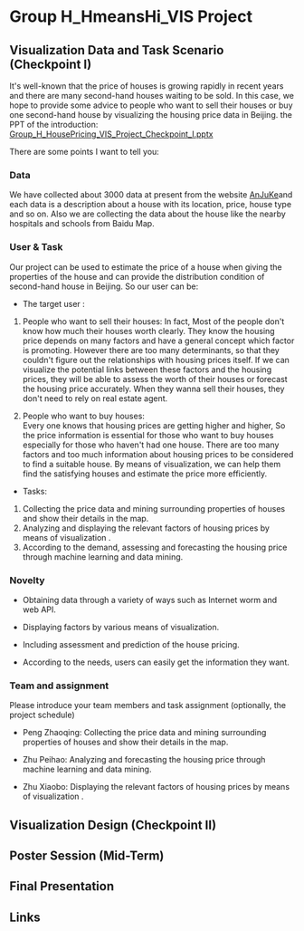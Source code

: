 # Group H_HmeansHi_VIS Project

## Visualization Data and Task Scenario (Checkpoint I)

It's well-known that the price of houses is growing rapidly in recent years and there are many second-hand houses waiting to be sold. 
In this case, we hope to provide some advice to people who want to sell their houses or buy one second-hand house by visualizing the 
housing price data in Beijing. the PPT of the introduction: [Group_H_HousePricing_VIS_Project_Checkpoint_I.pptx](http://ddl.escience.cn/f/BbLR)

There are some points I want to tell you: 

### Data

We have collected about 3000 data at present from the website [AnJuKe](http://beijing.anjuke.com/sale/?from=navigation)and each data is
a description about a house with its location, price, house type and so on. Also we are collecting the data about the house like the
nearby hospitals and schools from Baidu Map.  

### User & Task

Our project can be used to estimate the price of a house when giving the properties of the house and can provide the distribution 
condition of second-hand house in Beijing. So our user can be: 

* The target user : 

1. People who want to sell their houses: 
In fact, Most of the people don't know how much their houses worth clearly. They know the housing price depends on many factors and
have a general concept which factor is promoting. However there are too many determinants, so that they couldn't figure out the 
relationships with housing prices itself. If we can visualize the potential links between these factors and the housing prices, they 
will be able to assess the worth of their houses or forecast the housing price accurately. When they wanna sell their houses, they 
don't need to rely on real estate agent. 
 
2. People who want to buy houses:  
Every one knows that housing prices are getting higher and higher, So the price information is essential for those who want to buy 
houses especially for those who haven't had one house. There are too many factors and too much information about housing prices to
be considered to find a suitable house. By means of visualization, we can help them find the satisfying houses and estimate the price
more efficiently. 
 
* Tasks: 

1. Collecting the price data and mining surrounding properties of houses and show their details in the map. 
2. Analyzing and displaying the relevant factors of housing prices by means of visualization .
3. According to the demand, assessing and forecasting the housing price through machine learning and data mining. 
 
### Novelty

* Obtaining data through a variety of ways such as Internet worm and web API.

* Displaying factors by various means of visualization. 

* Including assessment and prediction of the house pricing. 

* According to the needs, users can easily get the information they want. 

### Team and assignment

Please introduce your team members and task assignment (optionally, the project schedule)

* Peng Zhaoqing: 
Collecting the price data and mining surrounding properties of houses and show their details in the map. 

* Zhu Peihao: 
Analyzing and forecasting the housing price through machine learning and data mining. 

* Zhu Xiaobo: 
Displaying the relevant factors of housing prices by means of visualization . 


## Visualization Design (Checkpoint II)

## Poster Session (Mid-Term)

## Final Presentation

## Links
